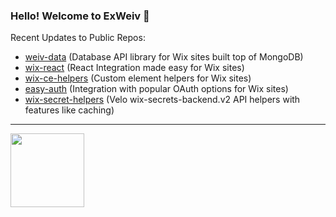 ### Hello! Welcome to ExWeiv 👋

Recent Updates to Public Repos:

- [weiv-data](https://github.com/ExWeiv/weiv-data) (Database API library for Wix sites built top of MongoDB)
- [wix-react](https://github.com/ExWeiv/wix-react) (React Integration made easy for Wix sites)
- [wix-ce-helpers](https://github.com/ExWeiv/wix-ce-helpers) (Custom element helpers for Wix sites)
- [easy-auth](https://github.com/ExWeiv/easy-auth) (Integration with popular OAuth options for Wix sites)
- [wix-secret-helpers](https://github.com/ExWeiv/wix-secret-helpers) (Velo wix-secrets-backend.v2 API helpers with features like caching)

---

<img style="width: 118px;" src="https://static.wixstatic.com/shapes/510eca_7f711fea3c764750b9f10b1856d09f0a.svg">
